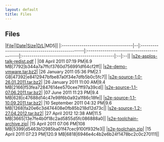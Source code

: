```yaml
---
layout: default
title: Files
---
```


## Files

|[File](files%3Fsort=filename:desc.html)||[Date](files%3Fsort=created_on:desc,filename.html)|[Size](files%3Fsort=size:desc,filename.html)|[D/L](files%3Fsort=downloads:desc,filename.html)|MD5||
|:------------------------------------|--|:-------------------------------------------------|:-------------------------------------------|:-----------------------------------------------|:--|:--||
|[s2e-asplos-talk-redist.pdf](../../attachments/download/65/s2e-asplos-talk-redist.pdf "ASPLOS 2011 Presentation")     |   |08 April 2011 07:19 PM|6.9 MB|7792|b344a7a7ffcf3760d756991df64cf2ff||
|[s2e-demo-vmware.tar.bz2](../../attachments/download/63/s2e-demo-vmware.tar.bz2 "S2E Demo VM")|  |26 January 2011 05:36 PM|2.1 GB|47392|e8412947bfbe87a0f34e7dfb5b0c5fc7||
|[s2e-source-1.0-26.01.2011.tar.bz2](../../attachments/download/60/s2e-source-1.0-26.01.2011.tar.bz2 "S2E 1.0 source code")|  |26 January 2011 11:00 AM|9.4 MB|2166|f53fea72847614ee570cee7ff97a39cd||
|[s2e-source-1.1-07.06.2011.tar.bz2](../../attachments/download/113/s2e-source-1.1-07.06.2011.tar.bz2 "S2E 1.1 source code (multi-core enabled)")|   |07 June 2011 11:23 PM|9.4 MB|628|c47688d14c47e98f6b0a92a1f86c18fe||
|[s2e-source-1.1-10.09.2011.tar.bz2](../../attachments/download/148/s2e-source-1.1-10.09.2011.tar.bz2 "S2E V1.1 - Multicore, 2x faster concrete execution, 20x faster plugin infrastructure")|  |10 September 2011 04:32 PM|9.6 MB|1268|fa20e6c3d474408e0fb85b218d12d73c||
|[s2e-source-1.2-27.04.2012.tar.bz2](../../attachments/download/209/s2e-source-1.2-27.04.2012.tar.bz2 "S2E V1.2")|    |27 April 2012 12:38 AM|11.5 MB|3665|13e7fe4b0f18c2ad5855d5fc086888a0||
|[s2e-toolchain-archive.zip](../../attachments/download/105/s2e-toolchain-archive.zip "Source code and automated build script of the toolchain for building S2E on Windows x64")|      |15 April 2011 07:06 PM|108 MB|5399|d5463b12985ba01f47cec9100f932fe3||
|[s2e-toolchain.zip](../../attachments/download/106/s2e-toolchain.zip "Toolchain for building S2E on Windows x64")|    |15 April 2011 07:23 PM|120.9 MB|6818|6946e4c4b2e6b24f1478bc2c0c270111||